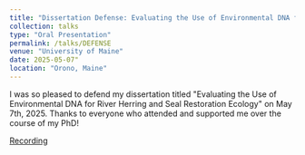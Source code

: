 ```yaml
---
title: "Dissertation Defense: Evaluating the Use of Environmental DNA for River Herring and Seal Restoration Ecology"
collection: talks
type: "Oral Presentation"
permalink: /talks/DEFENSE
venue: "University of Maine"
date: 2025-05-07"
location: "Orono, Maine"
---
```


I was so pleased to defend my dissertation titled "Evaluating the Use of Environmental DNA for River Herring and Seal Restoration Ecology" on May 7th, 2025. Thanks to everyone who attended and supported me over the course of my PhD!

[Recording](https://drive.google.com/file/d/1b3N5X_KNkM88G-CHeV0nrxYwUdBk3JNz/view?usp=sharing)
